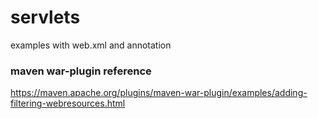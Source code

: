 # servlets
examples with web.xml and annotation

### maven war-plugin reference
https://maven.apache.org/plugins/maven-war-plugin/examples/adding-filtering-webresources.html
